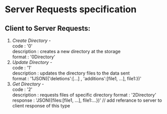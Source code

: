 Server Requests specification
=============================

## Client to Server Requests:  
1.  *Create Directory* -  
    code : '0'  
    description : creates a new directory at the storage  
    format : '0Directory'  
2. *Update Directory* -   
    code : '1'  
    description : updates the directory files to the data sent  
    format : '1JSON({'deletions':[...] , 'additions':[file1, ...], file1:})'
3. *Get Directory* -  
    code : '2'  
    description : requests files of specific directory
    format : '2Directory'
    response : 'JSON({files:[file1, ...], file1:...})' // add referance to server to client response of this type

